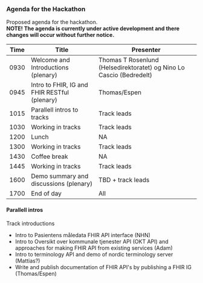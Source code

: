 ### Agenda for the Hackathon

Proposed agenda for the hackathon.  
**NOTE! The agenda is currently under active development and there changes will occur without further notice.**  

|Time|Title|Presenter|
|-----|-----|---------|
|0930|Welcome and Introductions (plenary)|Thomas T Rosenlund (Helsedirektoratet) og Nino Lo Cascio (Bedredelt)|
|0945|Intro to FHIR, IG and FHIR RESTful (plenary)|Thomas/Espen|
|1015|Parallell intros to tracks|Track leads|
|1030|Working in tracks|Track leads|
|1200|Lunch|NA|
|1300|Working in tracks|Track leads|
|1430|Coffee break|NA|
|1445|Working in tracks|Track leads|
|1600|Demo summary and discussions (plenary)|TBD + track leads|
|1700|End of day|All|

#### Parallell intros

Track introductions

* Intro to Pasientens måledata FHIR API interface (NHN)
* Intro to Oversikt over kommunale tjenester API (OKT API) and approaches for making FHIR API from existing services (Adam)
* Intro to terminology API and demo of nordic terminology server (Mattias?)
* Write and publish documentation of FHIR API's by publishing a FHIR IG (Thomas/Espen)
